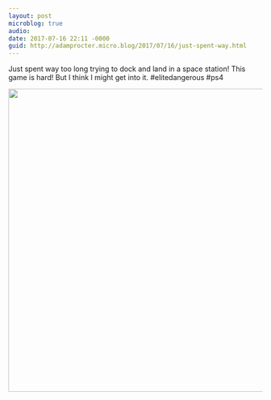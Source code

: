 ```yaml
---
layout: post
microblog: true
audio: 
date: 2017-07-16 22:11 -0000
guid: http://adamprocter.micro.blog/2017/07/16/just-spent-way.html
---
```

Just spent way too long trying to dock and land in a space station! This game is hard! But I think I might get into it. #elitedangerous #ps4

<img src="http://adamprocter.micro.blog/uploads/2017/6bf28140c6.jpg" width="600" height="600" />
